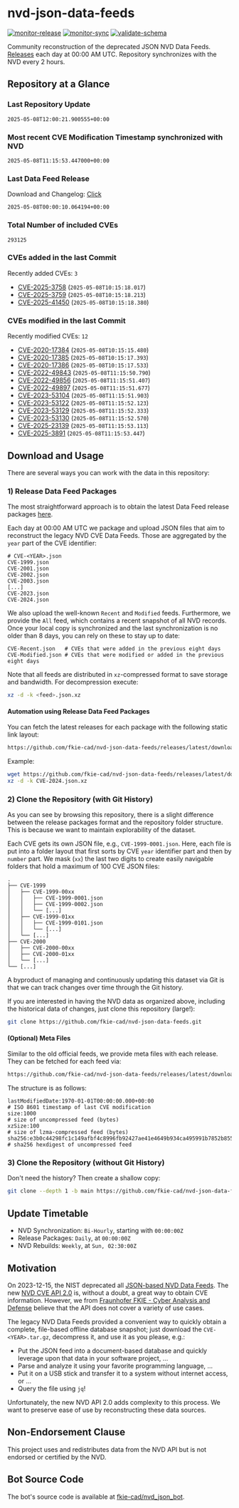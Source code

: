 # nvd-json-data-feeds

[![monitor-release](https://github.com/fkie-cad/nvd-json-data-feeds/actions/workflows/monitor_release.yml/badge.svg)](https://github.com/fkie-cad/nvd-json-data-feeds/actions/workflows/monitor_release.yml)
[![monitor-sync](https://github.com/fkie-cad/nvd-json-data-feeds/actions/workflows/monitor_sync.yml/badge.svg)](https://github.com/fkie-cad/nvd-json-data-feeds/actions/workflows/monitor_sync.yml)
[![validate-schema](https://github.com/fkie-cad/nvd-json-data-feeds/actions/workflows/validate_schema.yml/badge.svg)](https://github.com/fkie-cad/nvd-json-data-feeds/actions/workflows/validate_schema.yml)

Community reconstruction of the deprecated JSON NVD Data Feeds.
[Releases](https://github.com/fkie-cad/nvd-json-data-feeds/releases/latest) each day at 00:00 AM UTC.
Repository synchronizes with the NVD every 2 hours.

## Repository at a Glance

### Last Repository Update

```plain
2025-05-08T12:00:21.900555+00:00
```

### Most recent CVE Modification Timestamp synchronized with NVD

```plain
2025-05-08T11:15:53.447000+00:00
```

### Last Data Feed Release

Download and Changelog: [Click](https://github.com/fkie-cad/nvd-json-data-feeds/releases/latest)

```plain
2025-05-08T00:00:10.064194+00:00
```

### Total Number of included CVEs

```plain
293125
```

### CVEs added in the last Commit

Recently added CVEs: `3`

- [CVE-2025-3758](CVE-2025/CVE-2025-37xx/CVE-2025-3758.json) (`2025-05-08T10:15:18.017`)
- [CVE-2025-3759](CVE-2025/CVE-2025-37xx/CVE-2025-3759.json) (`2025-05-08T10:15:18.213`)
- [CVE-2025-41450](CVE-2025/CVE-2025-414xx/CVE-2025-41450.json) (`2025-05-08T10:15:18.380`)


### CVEs modified in the last Commit

Recently modified CVEs: `12`

- [CVE-2020-17384](CVE-2020/CVE-2020-173xx/CVE-2020-17384.json) (`2025-05-08T10:15:15.480`)
- [CVE-2020-17385](CVE-2020/CVE-2020-173xx/CVE-2020-17385.json) (`2025-05-08T10:15:17.393`)
- [CVE-2020-17386](CVE-2020/CVE-2020-173xx/CVE-2020-17386.json) (`2025-05-08T10:15:17.533`)
- [CVE-2022-49843](CVE-2022/CVE-2022-498xx/CVE-2022-49843.json) (`2025-05-08T11:15:50.790`)
- [CVE-2022-49856](CVE-2022/CVE-2022-498xx/CVE-2022-49856.json) (`2025-05-08T11:15:51.407`)
- [CVE-2022-49897](CVE-2022/CVE-2022-498xx/CVE-2022-49897.json) (`2025-05-08T11:15:51.677`)
- [CVE-2023-53104](CVE-2023/CVE-2023-531xx/CVE-2023-53104.json) (`2025-05-08T11:15:51.903`)
- [CVE-2023-53122](CVE-2023/CVE-2023-531xx/CVE-2023-53122.json) (`2025-05-08T11:15:52.123`)
- [CVE-2023-53129](CVE-2023/CVE-2023-531xx/CVE-2023-53129.json) (`2025-05-08T11:15:52.333`)
- [CVE-2023-53130](CVE-2023/CVE-2023-531xx/CVE-2023-53130.json) (`2025-05-08T11:15:52.570`)
- [CVE-2025-23139](CVE-2025/CVE-2025-231xx/CVE-2025-23139.json) (`2025-05-08T11:15:53.113`)
- [CVE-2025-3891](CVE-2025/CVE-2025-38xx/CVE-2025-3891.json) (`2025-05-08T11:15:53.447`)


## Download and Usage

There are several ways you can work with the data in this repository:

### 1) Release Data Feed Packages

The most straightforward approach is to obtain the latest Data Feed release packages [here](https://github.com/fkie-cad/nvd-json-data-feeds/releases/latest).

Each day at 00:00 AM UTC we package and upload JSON files that aim to reconstruct the legacy NVD CVE Data Feeds.
Those are aggregated by the `year` part of the CVE identifier:

```
# CVE-<YEAR>.json
CVE-1999.json
CVE-2001.json
CVE-2002.json
CVE-2003.json
[...]
CVE-2023.json
CVE-2024.json
```

We also upload the well-known `Recent` and `Modified` feeds.
Furthermore, we provide the `All` feed, which contains a recent snapshot of all NVD records.
Once your local copy is synchronized and the last synchronization is no older than 8 days, you can rely on these to stay up to date:

```plain
CVE-Recent.json   # CVEs that were added in the previous eight days
CVE-Modified.json # CVEs that were modified or added in the previous eight days
```

Note that all feeds are distributed in `xz`-compressed format to save storage and bandwidth.
For decompression execute:

```sh
xz -d -k <feed>.json.xz
```

#### Automation using Release Data Feed Packages

You can fetch the latest releases for each package with the following static link layout:

```sh
https://github.com/fkie-cad/nvd-json-data-feeds/releases/latest/download/CVE-<YEAR>.json.xz
```

Example:

```sh
wget https://github.com/fkie-cad/nvd-json-data-feeds/releases/latest/download/CVE-2024.json.xz
xz -d -k CVE-2024.json.xz
```

### 2) Clone the Repository (with Git History)

As you can see by browsing this repository, there is a slight difference between the release packages format and the repository folder structure.
This is because we want to maintain explorability of the dataset.

Each CVE gets its own JSON file, e.g., `CVE-1999-0001.json`.
Here, each file is put into a folder layout that first sorts by CVE `year` identifier part and then by `number` part.
We mask (`xx`) the last two digits to create easily navigable folders that hold a maximum of 100 CVE JSON files:

```plain
.
├── CVE-1999
│   ├── CVE-1999-00xx
│   │   ├── CVE-1999-0001.json
│   │   ├── CVE-1999-0002.json
│   │   └── [...]
│   ├── CVE-1999-01xx
│   │   ├── CVE-1999-0101.json
│   │   └── [...]
│   └── [...]
├── CVE-2000
│   ├── CVE-2000-00xx
│   ├── CVE-2000-01xx
│   └── [...]
└── [...]
```

A byproduct of managing and continuously updating this dataset via Git is that we can track changes over time through the Git history.

If you are interested in having the NVD data as organized above, including the historical data of changes, just clone this repository (large!):

```sh
git clone https://github.com/fkie-cad/nvd-json-data-feeds.git
```

#### (Optional) Meta Files

Similar to the old official feeds, we provide meta files with each release. They can be fetched for each feed via:

```sh
https://github.com/fkie-cad/nvd-json-data-feeds/releases/latest/download/CVE-<YEAR>.meta
```

The structure is as follows:

```plain
lastModifiedDate:1970-01-01T00:00:00.000+00:00                          # ISO 8601 timestamp of last CVE modification
size:1000                                                               # size of uncompressed feed (bytes)
xzSize:100                                                              # size of lzma-compressed feed (bytes)
sha256:e3b0c44298fc1c149afbf4c8996fb92427ae41e4649b934ca495991b7852b855 # sha256 hexdigest of uncompressed feed
```

### 3) Clone the Repository (without Git History)

Don't need the history? Then create a shallow copy:

```sh
git clone --depth 1 -b main https://github.com/fkie-cad/nvd-json-data-feeds.git
```


## Update Timetable

* NVD Synchronization: `Bi-Hourly`, starting with `00:00:00Z`
* Release Packages: `Daily`, at `00:00:00Z`
* NVD Rebuilds: `Weekly`, at `Sun, 02:30:00Z`


## Motivation

On 2023-12-15, the NIST deprecated all [JSON-based NVD Data Feeds](https://nvd.nist.gov/vuln/data-feeds#divRetirementBanner-1).
The new [NVD CVE API 2.0](https://nvd.nist.gov/developers/vulnerabilities) is, without a doubt, a great way to obtain CVE information.
However, we from [Fraunhofer FKIE - Cyber Analysis and Defense](https://www.fkie.fraunhofer.de/en/departments/cad.html) believe that the API does not cover a variety of use cases.

The legacy NVD Data Feeds provided a convenient way to quickly obtain a complete, file-based offline database snapshot; just download the `CVE-<YEAR>.tar.gz`, decompress it, and use it as you please, e.g.:

- Put the JSON feed into a document-based database and quickly leverage upon that data in your software project, ...
- Parse and analyze it using your favorite programming language, ...
- Put it on a USB stick and transfer it to a system without internet access, or ...
- Query the file using `jq`!

Unfortunately, the new NVD API 2.0 adds complexity to this process.
We want to preserve ease of use by reconstructing these data sources.

## Non-Endorsement Clause

This project uses and redistributes data from the NVD API but is not endorsed or certified by the NVD.

## Bot Source Code

The bot's source code is available at [fkie-cad/nvd\_json\_bot](https://github.com/fkie-cad/nvd_json_bot).